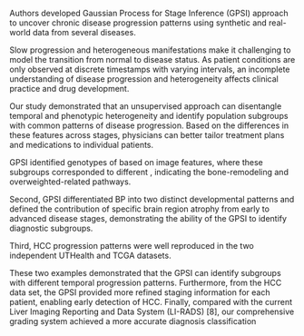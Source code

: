 

Authors developed Gaussian Process for Stage Inference (GPSI) approach to uncover chronic disease progression patterns using synthetic and real-world data from several diseases.  

Slow progression and heterogeneous manifestations make it challenging to model the transition from normal to disease status. As patient conditions are only observed at discrete timestamps with varying intervals, an incomplete understanding of disease progression and heterogeneity affects clinical practice and drug development.

Our study demonstrated that an unsupervised approach can disentangle temporal and phenotypic heterogeneity and identify population subgroups with common patterns of disease progression. Based on the differences in these features across stages, physicians can better tailor treatment plans and medications to individual patients.


GPSI identified genotypes of based on image features, where these subgroups corresponded to different , indicating the bone-remodeling and overweighted-related pathways. 

Second, GPSI differentiated BP into two distinct developmental patterns and defined the contribution of specific brain region atrophy from early to advanced disease stages, demonstrating the ability of the GPSI to identify diagnostic subgroups. 

Third, HCC progression patterns were well reproduced in the two independent UTHealth and TCGA datasets.

These two examples demonstrated that the GPSI can identify subgroups with different temporal progression patterns. Furthermore, from the HCC data set, the GPSI provided more refined staging information for each patient, enabling early detection of HCC. Finally, compared with the current Liver Imaging Reporting and Data System (LI-RADS) [8], our comprehensive grading system achieved a more accurate diagnosis classification